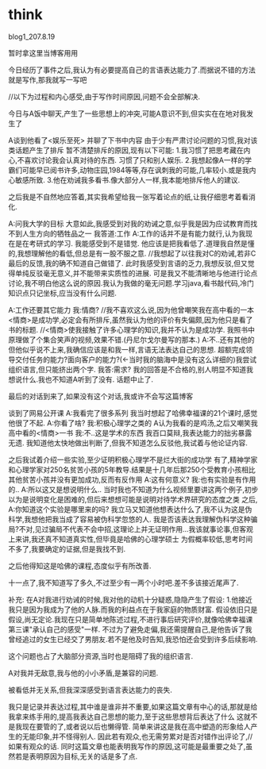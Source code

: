 # think
 blog1_207.8.19

暂时拿这里当博客用用

今日经历了事件之后,我认为有必要提高自己的言语表达能力了.而据说不错的方法就是写作,那我就写一写吧

//以下为过程和内心感受,由于写作时间原因,问题不会全部解决.

今日与A饭中聊天,产生了一些思想上的冲突,可能A意识不到,但实实在在地对我发生了

A谈到他看了<娱乐至死> 并聊了下书中内容
由于少有严肃讨论问题的习惯,我对该类话题产生了排斥
暂不清楚排斥的原因,现有以下可能:
1.我习惯了把思考藏在内心,不喜欢讨论我会认真对待的东西. 习惯了只和别人娱乐.
2.我想起像A一样的学霸们可能早已阅书许多,动物庄园,1984等等,存在讽刺我的可能,几率较小.或是我内心敏感所致.
3.他在劝诫我多看书.像大部分人一样,我本能地排斥他人的建议.

之后我是不自然地应答着,其实我希望给我一张写着论点的纸,让我仔细思考着看消化.

A:问我大学的目标
大意如此,我感受到对我的劝诫之意,似乎我是因为应试教育而找不到人生方向的牺牲品之一
我答道:工作
A:工作的话并不是有能力就行,认为我现在是在考研式的学习.
我能感受到不是错觉. 他应该是把我看低了.道理我自然是懂的,我想理解他的看低,但总是有一股不服之意.
//我想起了以往我对C的劝诫,若非C最后的反馈,我的确不知道自己做错了.
此时我感受到言语的乏力,我想反驳,但又觉得单纯反驳毫无意义,并不能带来实质性的进展.
可是我又不能清晰地与他进行论点讨论,我不明白他这么说的原因.我认为我做的毫无问题.学习java,看书敲代码,冷门知识点只记坐标,应当没有什么问题.

A:工作还要其它能力
我:情商?
//我不喜欢这么说,因为他曾嘲笑我在高中看的一本<情商>是成功学,必定会有所排斥,虽然我认为他的评价有失偏颇,因为他只是看了书的标题.
//<情商>使我接触了许多心理学的知识,我并不认为是成功学. 我照书中原理做了个集合笑声的视频,效果不错.(丹尼尔戈尔曼写的那本.)
A:不..还有其他的
但他似乎说不上来,我确信应该是和我一样,言语无法表达自己的思想.
超额完成领导交付任务的能力?面向客户的能力?(←当时我的脑海中是没有这么详细的)我尝试组织语言,但只能挤出两个字.
我答:需求?
我的回答是不合格的,别人明显不知道我想说什么.我也不知道A听到了没有.
话题中止了.

最后的对话到来了,如果没有这个对话,我或许不会写这篇博客

谈到了网易公开课
A:我看完了很多系列
我当时想起了哈佛幸福课的21个课时,感觉他很了不起.
A:你看了啥?
我:积极心理学之类的
A认为我看的是鸡汤,之后又嘲笑我高中看的<情商>一书
我:不..这是学术的东西
我百口莫辩,我表达能力的拙劣暴露无遗.
我知道他太快地做出判断了,但我不知道怎么反驳他,我试着与他论证内容.

之后我试着介绍一些实验,至少证明积极心理学不是烂大街的成功学
有了,精神学家和心理学家对250名贫苦小孩的5年教导.结果是十几年后那250个受教育小孩相比其他贫苦小孩并没有更加成功,反而有反作用
A:这有何意义?
我:也有实验是有作用的..
A:所以这又是想说明什么..
当时我也不知道为什么视频里要讲这两个例子,初步以为是说明变化是困难的,但后来想想可能是说明对待学术界研究的态度之类
之后,
A:你知道这个实验是哪里来的吗?
我立马又知道他想表达什么了,我不认为这是伪科学,我想他把我当成了容易被伪科学忽悠的人.
我是否该表达我理解伪科学这种骗局?不对,见过骗局不代表不会中招,这理论上并无证明作用...我该就事论事,但客观上来讲,我还真不知道真实性,但毕竟是哈佛的心理学硕士
为假概率较低,思考时间不多了,我要确定的证据,但是我找不到.

之后他得知这是哈佛的课程,态度似乎有所改善.

十一点了,我不知道写了多久,不过至少有一两个小时吧.差不多该接近尾声了.

补充:
在A对我进行劝诫的时候,我对他的动机十分疑惑,隐隐产生了假设:
1.他接近我只是因为我成为了他的人脉.而我的利益点在于我家庭的物质财富.
假设依旧只是假设,尚无定论.我现在只是简单地陈述过程,不进行事后研究评价,就像哈佛幸福课第三课"承认自己的感受"一样.
不过为了避免走偏,我还需提醒自己,是他告诉了我曾经追过的女生已经交了男朋友.若不是他及时告知,我恐怕还会受到许多后续影响.



这个问题也占了大脑部分资源,当时也是阻碍了我的组织语言.

A对我并无敌意,我与他的小小矛盾,是兼容的问题.

被看低并无关系,但我深深感受到语言表达能力的丧失.

我只是记录并表达过程,其中谁是谁非并不重要,如果这篇文章有中心的话,那就是给我拿来练手用的,提高我表达自己思想的能力,至于这些思想背后表达了什么
这就不是我现在要管的了,或者说以后也懒得管.
简单来讲这是我在高中塑造的形象给人产生的无能印象,并不怪得别人.
因此若有观众,也无需劳累对是否对错作出评论了,//如果有观众的话.
同时这篇文章也能表明我写作的原因,这可能是最重要之处了,虽然若是表明原因为目标,无关的话是多了点.
